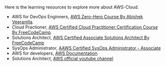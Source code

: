 Here is the learning resources to explore more about AWS-Cloud.

- AWS for DevOps Enginners, [AWS Zero-Hero Course By Abishek Veeramlla](https://www.youtube.com/playlist?list=PLdpzxOOAlwvLNOxX0RfndiYSt1Le9azze).
- Cloud Practioner, [AWS Certified Cloud Practitioner Certification Course By FreeCodeCamp](https://www.youtube.com/watch?v=SOTamWNgDKc).
- Solutions Architect, [AWS Certified Associate Solutions Architect By FreeCodeCamp](https://www.youtube.com/watch?v=Ia-UEYYR44s)
- SysOps Administrator, [AAWS Certified SysOps Administrator - Associate](https://aws.amazon.com/certification/certified-sysops-admin-associate/)
- AWS for developers, [AWS Documentation](https://docs.aws.amazon.com/)
- Solutions Architect, [AWS official youtube channel](https://www.youtube.com/@amazonwebservices/videos) 
